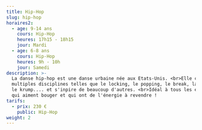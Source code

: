 ```yaml
---
title: Hip-Hop
slug: hip-hop
horaires2:
  - age: 9-14 ans
    cours: Hip-Hop
    heures: 17h15 - 18h15
    jour: Mardi
  - age: 6-8 ans
    cours: Hip-Hop
    heures: 9h - 10h
    jour: Samedi
description: >-
  La danse hip-hop est une danse urbaine née aux Etats-Unis. <br>Elle compte de
  multiples disciplines telles que le locking, le popping, le break, la house,
  le krump.... et s'inpire de beaucoup d'autres. <br>Idéal à tous les enfants
  qui aiment bouger et qui ont de l'énergie à revendre !
tarifs:
  - prix: 230 €
    public: Hip-Hop
weight: 2
---
```

